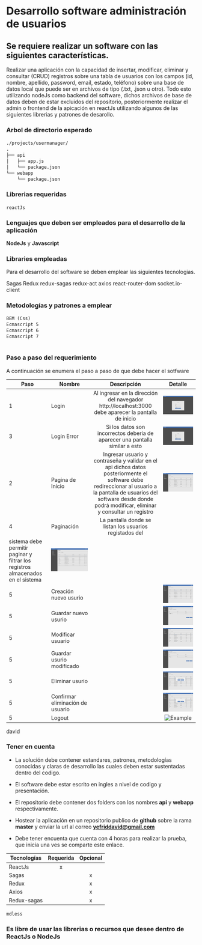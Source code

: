 # Desarrollo software administración de usuarios

## Se requiere realizar un software con las siguientes características.


Realizar una aplicación con la capacidad de insertar, modificar, eliminar
y consultar (CRUD) registros sobre una tabla de usuarios con los campos (id, nombre, apellido,
password, email, estado, teléfono) sobre una base de datos local que puede ser en archivos de tipo (.txt,
.json u otro).  Todo esto utilizando nodeJs como backend del software, dichos archivos de base de datos deben de
estar excluidos del repositorio, posteriormente realizar el admin o frontend de la apicación en reactJs utilizando
algunos de las siguientes librerias y patrones de desarollo.



### Arbol de directorio esperado
```
./projects/usermanager/
.
├── api
│   ├── app.js
│   └── package.json
└── webapp
    └── package.json
```

### Librerias requeridas
```
reactJs
```

### Lenguajes que deben ser empleados para el desarrollo de la aplicación

**NodeJs** y **Javascript**


### Libraries empleadas

Para el desarrollo del software se deben emplear las siguientes tecnologias.

Sagas
Redux
redux-sagas
redux-act
axios
react-router-dom
socket.io-client



### Metodologías y patrones a emplear
```
BEM (Css)
Ecmascript 5
Ecmascript 6
Ecmascript 7


```

### Paso a paso del requerimiento

A continuación se enumera el paso a paso de que debe hacer el sotfware


| Paso| Nombre  | Descripción   |   Detalle  	  |
| --- |-------------|:-------------:|:-------------:|
| 1 | Login | Al ingresar en la dirección del navegador http://localhost:3000 debe aparecer la pantalla de inicio  |	![Example](./images/login.png)	|
| 3 | Login Error |Si los datos son incorrectos deberia de aparecer una pantalla similar a esto  | ![Example](./images/login-error.png)	|
| 2 | Pagina de Inicio |Ingresar usuario y contraseña y validar en el api dichos datos posteriormente el software debe redireccionar al usuario a la pantalla de usuarios del software desde donde podrá modificar, eliminar y consultar un registro  |	![Example](./images/home.png) |
| 4 | Paginación | La pantalla donde se listan los usuarios registados del
sistema debe permitir paginar y filtrar los registros almacenados en el sistema | ![Example](./images/pagination.png)	|
| 5 | Creación nuevo usurio |  | ![Example](./images/new.png)	|
| 5 | Guardar nuevo usurio |  | ![Example](./images/save-new.png)	|
| 5 | Modificar usuario |  | ![Example](./images/alter.png)	|
| 5 | Guardar usurio modificado |  | ![Example](./images/save-alter.png)	|
| 5 | Eliminar usurio |  | ![Example](./images/delete.png)	|
| 5 | Confirmar eliminación de usuario |  | ![Example](./images/confirn-delete.png)	|
| 5 | Logout |  | ![Example](./images.png)	|

david



### Tener en cuenta

- La solución debe contener estandares, patrones, metodologías conocidas y claras
de desarrollo las cuales deben estar sustentadas dentro del codigo.

- El software debe estar escrito en ingles a nivel de codigo y presentación.

- El repositorio debe contener dos folders con los nombres **api** y **webapp**
  respectivamente.

- Hostear la aplicación en un repositorio publico de **github**
sobre la rama **master** y enviar la url al correo **yefriddavid@gmail.com**

- Debe tener encuenta que cuenta con 4 horas para realizar la prueba, que inicia
  una ves se comparte este enlace.









| Tecnologías   | Requerida     | Opcional  	|
| ------------- |:-------------:|:-------------:|
| ReactJs       | 	x 	|  		|
| Sagas         |  		| 	x 	|
| Redux         |  		| 	x 	|
| Axios         |  		| 	x 	|
| Redux-sagas   |  		| 	x 	|


`mdless`

### Es libre de usar las librerias o recursos que desee dentro de ReactJs o NodeJs

